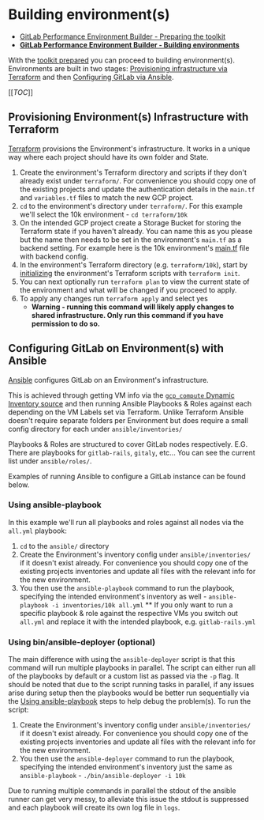 # Building environment(s)

* [GitLab Performance Environment Builder - Preparing the toolkit](prep_toolkit.md)
* [**GitLab Performance Environment Builder - Building environments**](building_environments.md)

With the [toolkit prepared](prep_toolkit.md) you can proceed to building environment(s). Environments are built in two stages: [Provisioning infrastructure via Terraform](#provisioning-environments-infrastructure-with-terraform) and then [Configuring GitLab via Ansible](#configuring-gitlab-on-environments-with-ansible).

[[_TOC_]]

## Provisioning Environment(s) Infrastructure with Terraform

[Terraform](https://www.terraform.io/) provisions the Environment's infrastructure. It works in a unique way where each project should have its own folder and State.

1. Create the environment's Terraform directory and scripts if they don't already exist under `terraform/`. For convenience you should copy one of the existing projects and update the authentication details in the `main.tf` and `variables.tf` files to match the new GCP project.
1. `cd` to the environment's directory under `terraform/`. For this example we'll select the 10k environment - `cd terraform/10k`
1. On the intended GCP project create a Storage Bucket for storing the Terraform state if you haven't already. You can name this as you please but the name then needs to be set in the environment's `main.tf` as a backend setting. For example here is the 10k environment's [main.tf](terraform/10k/main.tf) file with backend config.
1. In the environment's Terraform directory (e.g. `terraform/10k`), start by [initializing](https://www.terraform.io/docs/commands/init.html) the environment's Terraform scripts with `terraform init`.
1. You can next optionally run `terraform plan` to view the current state of the environment and what will be changed if you proceed to apply.
1. To apply any changes run `terraform apply` and select yes
    * **Warning - running this command will likely apply changes to shared infrastructure. Only run this command if you have permission to do so.**

## Configuring GitLab on Environment(s) with Ansible

[Ansible](https://docs.ansible.com/ansible/latest/index.html) configures GitLab on an Environment's infrastructure.

This is achieved through getting VM info via the [`gcp_compute` Dynamic Inventory source](https://docs.ansible.com/ansible/latest/plugins/inventory/gcp_compute.html) and then running Ansible Playbooks & Roles against each depending on the VM Labels set via Terraform. Unlike Terraform Ansible doesn't require separate folders per Environment but does require a small config directory for each under `ansible/inventories/`

Playbooks & Roles are structured to cover GitLab nodes respectively. E.G. There are playbooks for `gitlab-rails`, `gitaly`, etc... You can see the current list under `ansible/roles/`.

Examples of running Ansible to configure a GitLab instance can be found below.

### Using ansible-playbook

In this example we'll run all playbooks and roles against all nodes via the `all.yml` playbook:

1. `cd` to the `ansible/` directory
1. Create the Environment's inventory config under `ansible/inventories/` if it doesn't exist already. For convenience you should copy one of the existing projects inventories and update all files with the relevant info for the new environment.
1. You then use the `ansible-playbook` command to run the playbook, specifying the intended environment's inventory as well - `ansible-playbook -i inventories/10k all.yml`
    ** If you only want to run a specific playbook & role against the respective VMs you switch out `all.yml` and replace it with the intended playbook, e.g. `gitlab-rails.yml`

### Using bin/ansible-deployer (optional)

The main difference with using the `ansible-deployer` script is that this command will run multiple playbooks in parallel. The script can either run all of the playbooks by default or a custom list as passed via the `-p` flag. It should be noted that due to the script running tasks in parallel, if any issues arise during setup then the playbooks would be better run sequentially via the [Using ansible-playbook](using-ansible-playbook) steps to help debug the problem(s).
To run the script:

1. Create the Environment's inventory config under `ansible/inventories/` if it doesn't exist already. For convenience you should copy one of the existing projects inventories and update all files with the relevant info for the new environment.
1. You then use the `ansible-deployer` command to run the playbook, specifying the intended environment's inventory just the same as `ansible-playbook` - `./bin/ansible-deployer -i 10k`

Due to running multiple commands in parallel the stdout of the ansible runner can get very messy, to alleviate this issue the stdout is suppressed and each playbook will create its own log file in `logs`.
